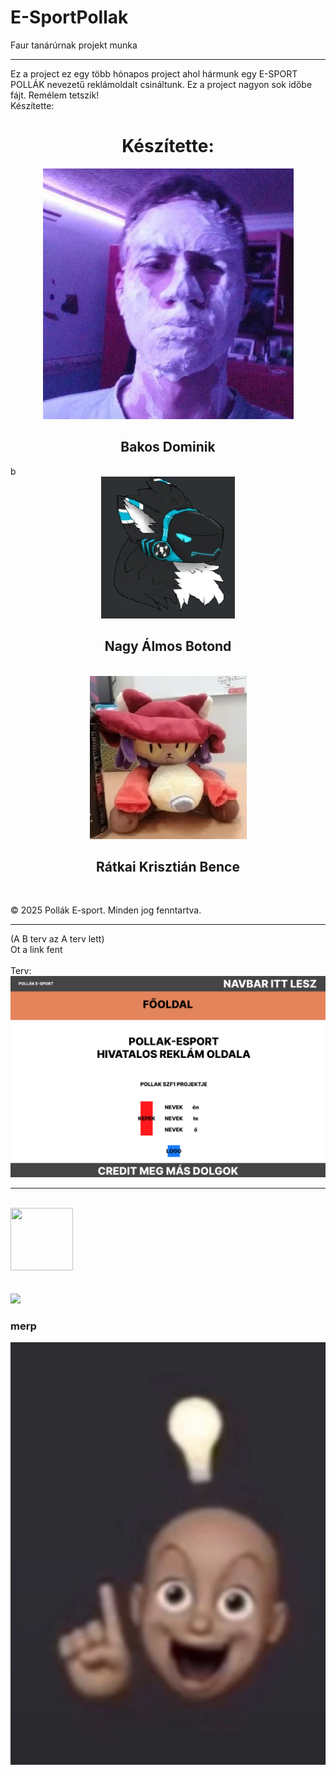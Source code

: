 # E-SportPollak
Faur tanárúrnak projekt munka

<hr>

Ez a project ez egy több hónapos project ahol hármunk egy E-SPORT POLLÁK nevezetű reklámoldalt csináltunk. Ez a project nagyon sok időbe fájt. Remélem tetszik! <br>
Készítette: 
###
<h1 align="center">Készítette:</h1>
<div align="center"><img src="b-terv/imgs/bakos.jpg"><h2>Bakos Dominik</h2></div>b<br>
<div align="center"><img src="b-terv/imgs/astro.png"><h2>Nagy Álmos Botond</h2></div><br>
<div align="center"><img src="b-terv/imgs/niko.png"><h2>Rátkai Krisztián Bence</h2></div><br>

&copy; 2025 Pollák E-sport. Minden jog fenntartva.

<hr>
(A B terv az A terv lett) <br>
Ot a link fent <br>
<br>
Terv: <br>
<img src="terv.png">

<hr>



<br>
<img src="https://img1.picmix.com/output/pic/normal/6/1/0/6/12126016_fcf13.gif" width="100" height="100">
<br>
<br>
<br>
<img src="https://media.tenor.com/Z6SD6vtXZS8AAAAj/merp.gif">

### merp

<img src="heureka.jpg">

